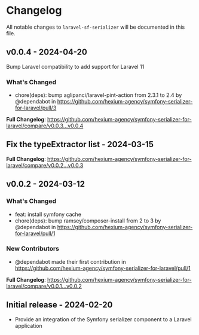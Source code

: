 # Changelog

All notable changes to `laravel-sf-serializer` will be documented in this file.

## v0.0.4 - 2024-04-20

Bump Laravel compatibility to add support for Laravel 11

### What's Changed

* chore(deps): bump aglipanci/laravel-pint-action from 2.3.1 to 2.4 by @dependabot in https://github.com/hexium-agency/symfony-serializer-for-laravel/pull/3

**Full Changelog**: https://github.com/hexium-agency/symfony-serializer-for-laravel/compare/v0.0.3...v0.0.4

## Fix the typeExtractor list - 2024-03-15

**Full Changelog**: https://github.com/hexium-agency/symfony-serializer-for-laravel/compare/v0.0.2...v0.0.3

## v0.0.2 - 2024-03-12

### What's Changed

* feat: install symfony cache
* chore(deps): bump ramsey/composer-install from 2 to 3 by @dependabot in https://github.com/hexium-agency/symfony-serializer-for-laravel/pull/1

### New Contributors

* @dependabot made their first contribution in https://github.com/hexium-agency/symfony-serializer-for-laravel/pull/1

**Full Changelog**: https://github.com/hexium-agency/symfony-serializer-for-laravel/compare/v0.0.1...v0.0.2

## Initial release - 2024-02-20

* Provide an integration of the Symfony serializer component to a Laravel application
